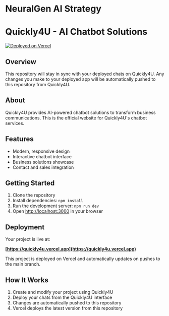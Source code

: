 # NeuralGen AI Strategy

# Quickly4U - AI Chatbot Solutions

[![Deployed on Vercel](https://img.shields.io/badge/Deployed%20on-Vercel-black?style=for-the-badge&logo=vercel)](https://quickly4u.vercel.app)

## Overview

This repository will stay in sync with your deployed chats on Quickly4U.
Any changes you make to your deployed app will be automatically pushed to this repository from Quickly4U.

## About

Quickly4U provides AI-powered chatbot solutions to transform business communications. This is the official website for Quickly4U's chatbot services.

## Features

- Modern, responsive design
- Interactive chatbot interface
- Business solutions showcase
- Contact and sales integration

## Getting Started

1. Clone the repository
2. Install dependencies: `npm install`
3. Run the development server: `npm run dev`
4. Open [http://localhost:3000](http://localhost:3000) in your browser

## Deployment

Your project is live at:

**[https://quickly4u.vercel.app](https://quickly4u.vercel.app)**

This project is deployed on Vercel and automatically updates on pushes to the main branch.

## How It Works

1. Create and modify your project using Quickly4U
2. Deploy your chats from the Quickly4U interface
3. Changes are automatically pushed to this repository
4. Vercel deploys the latest version from this repository
